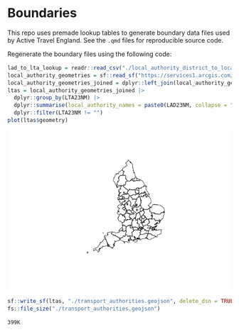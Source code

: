 # Boundaries

This repo uses premade lookup tables to generate boundary data files
used by Active Travel England. See the `.qmd` files for reproducible
source code.

Regenerate the boundary files using the following code:

``` r
lad_to_lta_lookup = readr::read_csv("./local_authority_district_to_local_transport_authority_lookup.csv")
local_authority_geometries = sf::read_sf("https://services1.arcgis.com/ESMARspQHYMw9BZ9/arcgis/rest/services/Local_Authority_Districts_May_2023_UK_BUC_V2/FeatureServer/0/query?outFields=*&where=1%3D1&f=geojson")
local_authority_geometries_joined = dplyr::left_join(local_authority_geometries, lad_to_lta_lookup)
ltas = local_authority_geometries_joined |>
  dplyr::group_by(LTA23NM) |>
  dplyr::summarise(local_authority_names = paste0(LAD23NM, collapse = ", ")) |>
  dplyr::filter(LTA23NM != "") 
plot(ltas$geometry)
```

![](README_files/figure-commonmark/unnamed-chunk-1-1.png)

``` r
sf::write_sf(ltas, "./transport_authorities.geojson", delete_dsn = TRUE)
fs::file_size("./transport_authorities.geojson")
```

    399K
